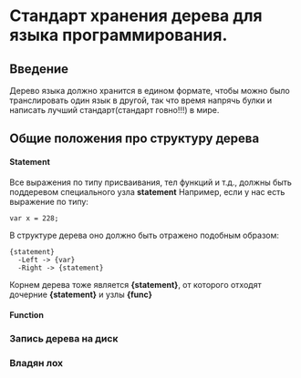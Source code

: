 # Стандарт хранения дерева для языка программирования.
## Введение 
Дерево языка должно хранится в едином формате, чтобы можно было транслировать один язык в другой, так что время напрячь булки и написать лучший стандарт(стандарт говно!!!) в мире.

## Общие положения про структуру дерева

#### Statement 
Все выражения по типу присваивания, тел функций и т.д., должны быть поддеревом специального узла **statement** 
Например, если у нас есть выражение по типу:
~~~
var x = 228;
~~~
В структуре дерева оно должно быть отражено подобным образом:
~~~
{statement}
  -Left -> {var}
  -Right -> {statement}
~~~

Корнем дерева тоже является **{statement}**, от которого отходят дочерние **{statement}** и узлы **{func}**

#### Function

### Запись дерева на диск

### Владян лох
